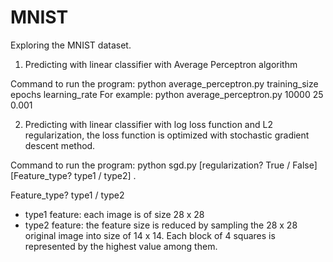 # MNIST

Exploring the MNIST dataset.

1. Predicting with linear classifier with Average Perceptron algorithm

Command to run the program: python average_perceptron.py training_size epochs learning_rate
For example: python average_perceptron.py 10000 25 0.001

2. Predicting with linear classifier with log loss function and L2 regularization, the loss function is optimized with stochastic gradient descent method.

Command to run the program: python sgd.py [regularization? True / False] [Feature_type? type1 / type2] .

Feature_type? type1 / type2
+ type1 feature: each image is of size 28 x 28
+ type2 feature: the feature size is reduced by sampling the 28 x 28 original image into size of 14 x 14. Each block of 4 squares is represented by the highest value among them. 
